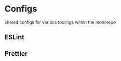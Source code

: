 # Configs

shared configs for various toolings within the monorepo


## ESLint

<!-- How to setup eslint -->

## Prettier

<!-- How to setup prettier -->
